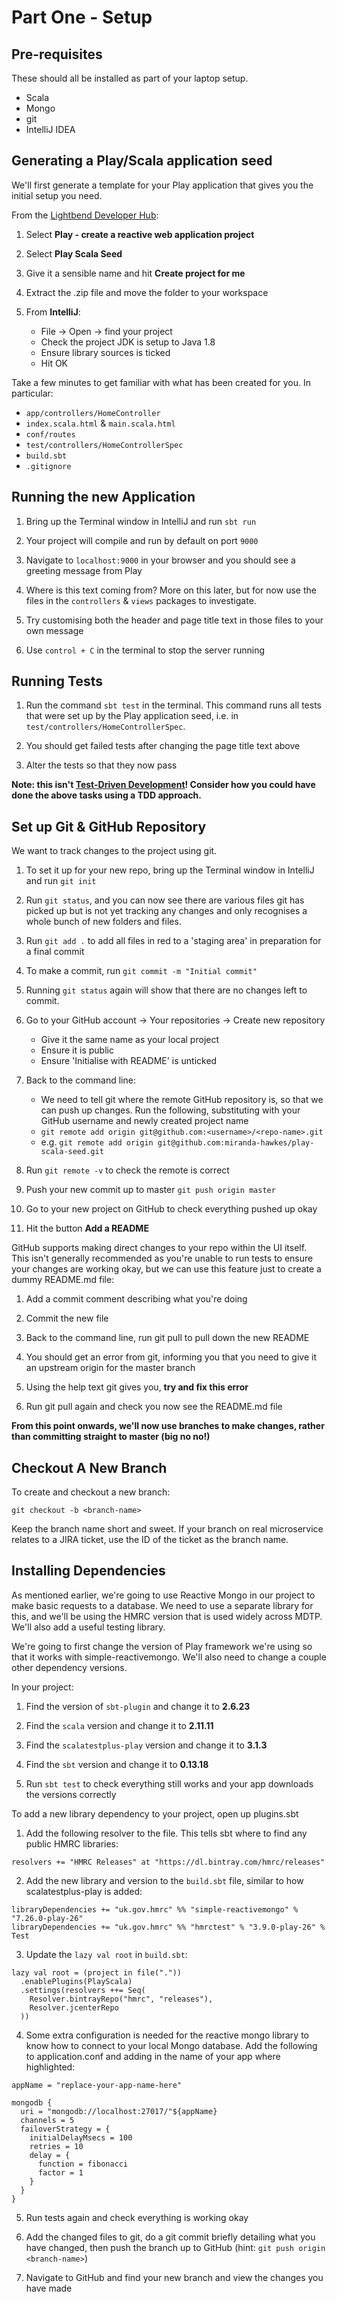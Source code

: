 # Part One - Setup

## Pre-requisites
These should all be installed as part of your laptop setup.
* Scala
* Mongo
* git
* IntelliJ IDEA

## Generating a Play/Scala application seed 
We'll first generate a template for your Play application that gives you the initial setup you need.

From the [Lightbend Developer Hub](https://developer.lightbend.com/start/):
1. Select **Play - create a reactive web application project**

2. Select **Play Scala Seed**

3. Give it a sensible name and hit **Create project for me**

4. Extract the .zip file and move the folder to your workspace

5. From **IntelliJ**:
    * File → Open → find your project
    * Check the project JDK is setup to Java 1.8
    * Ensure library sources is ticked
    * Hit OK

Take a few minutes to get familiar with what has been created for you. In particular:
* `app/controllers/HomeController`
* `index.scala.html` & `main.scala.html`
* `conf/routes`
* `test/controllers/HomeControllerSpec`
* `build.sbt`
* `.gitignore`

## Running the new Application
1. Bring up the Terminal window in IntelliJ and run `sbt run`

2. Your project will compile and run by default on port `9000`

3. Navigate to `localhost:9000` in your browser and you should see a greeting message from Play

4. Where is this text coming from? More on this later, but for now use the files in the `controllers` & `views` packages to investigate.

5. Try customising both the header and page title text in those files to your own message

6. Use `control + C` in the terminal to stop the server running 

## Running Tests
1. Run the command `sbt test` in the terminal. This command runs all tests that were set up by the Play application seed, i.e. in `test/controllers/HomeControllerSpec`.

2. You should get failed tests after changing the page title text above

3. Alter the tests so that they now pass

**Note: this isn't [Test-Driven Development](https://www.agilealliance.org/glossary/tdd/#q=~(infinite~false~filters~(postType~(~%27page~%27post~%27aa_book~%27aa_event_session~%27aa_experience_report~%27aa_glossary~%27aa_research_paper~%27aa_video)~tags~(~%27tdd))~searchTerm~%27~sort~false~sortDirection~%27asc~page~1))! Consider how you could have done the above tasks using a TDD approach.**

## Set up Git & GitHub Repository
We want to track changes to the project using git.

1. To set it up for your new repo, bring up the Terminal window in IntelliJ and run `git init`

2. Run `git status`, and you can now see there are various files git has picked up but is not yet tracking any changes and only recognises a whole bunch of new folders and files.

3. Run `git add .` to add all files in red to a 'staging area' in preparation for a final commit

4. To make a commit, run `git commit -m "Initial commit"`

5. Running `git status` again will show that there are no changes left to commit.

6. Go to your GitHub account → Your repositories → Create new repository
    * Give it the same name as your local project
    * Ensure it is public
    * Ensure 'Initialise with README' is unticked

7. Back to the command line:
    * We need to tell git where the remote GitHub repository is, so that we can push up changes. Run the following, substituting with your GitHub username and newly created project name
    * `git remote add origin git@github.com:<username>/<repo-name>.git`
    * e.g. `git remote add origin git@github.com:miranda-hawkes/play-scala-seed.git`

8. Run `git remote -v` to check the remote is correct

9. Push your new commit up to master `git push origin master`

10. Go to your new project on GitHub to check everything pushed up okay

11. Hit the button **Add a README**

GitHub supports making direct changes to your repo within the UI itself. This isn't generally recommended as you're unable to run tests to ensure your changes are working okay, but we can use this feature just to create a dummy README.md file:
1. Add a commit comment describing what you're doing

2. Commit the new file

3. Back to the command line, run git pull to pull down the new README

4. You should get an error from git, informing you that you need to give it an upstream origin for the master branch

5. Using the help text git gives you, **try and fix this error**

6. Run git pull again and check you now see the README.md file

**From this point onwards, we'll now use branches to make changes, rather than committing straight to master (big no no!)**

## Checkout A New Branch
To create and checkout a new branch:

```
git checkout -b <branch-name>
```
Keep the branch name short and sweet. If your branch on real microservice relates to a JIRA ticket, use the ID of the ticket as the branch name.

## Installing Dependencies
As mentioned earlier, we're going to use Reactive Mongo in our project to make basic requests to a database.
We need to use a separate library for this, and we'll be using the HMRC version that is used widely across MDTP. We'll also add a useful testing library.

We're going to first change the version of Play framework we're using so that it works with simple-reactivemongo. We'll also need to change a couple other dependency versions.

In your project:

1. Find the version of `sbt-plugin` and change it to **2.6.23**

2. Find the `scala` version and change it to **2.11.11**

3. Find the `scalatestplus-play` version and change it to **3.1.3**

4. Find the `sbt` version and change it to **0.13.18**

5. Run `sbt test` to check everything still works and your app downloads the versions correctly

To add a new library dependency to your project, open up plugins.sbt

1. Add the following resolver to the file. This tells sbt where to find any public HMRC libraries:
```
resolvers += "HMRC Releases" at "https://dl.bintray.com/hmrc/releases"
```

2. Add the new library and version to the `build.sbt` file, similar to how scalatestplus-play is added:
```
libraryDependencies += "uk.gov.hmrc" %% "simple-reactivemongo" % "7.26.0-play-26"
libraryDependencies += "uk.gov.hmrc" %% "hmrctest" % "3.9.0-play-26" % Test
```

3. Update the `lazy val root` in `build.sbt`:
```
lazy val root = (project in file("."))
  .enablePlugins(PlayScala)
  .settings(resolvers ++= Seq(
    Resolver.bintrayRepo("hmrc", "releases"),
    Resolver.jcenterRepo
  ))
```

4. Some extra configuration is needed for the reactive mongo library to know how to connect to your local Mongo database. Add the following to application.conf and adding in the name of your app where highlighted:
```
appName = "replace-your-app-name-here"

mongodb {
  uri = "mongodb://localhost:27017/"${appName}
  channels = 5
  failoverStrategy = {
    initialDelayMsecs = 100
    retries = 10
    delay = {
      function = fibonacci
      factor = 1
    }
  }
}
```
5. Run tests again and check everything is working okay

6. Add the changed files to git, do a git commit briefly detailing what you have changed, then push the branch up to GitHub (hint: `git push origin <branch-name>`)

7. Navigate to GitHub and find your new branch and view the changes you have made